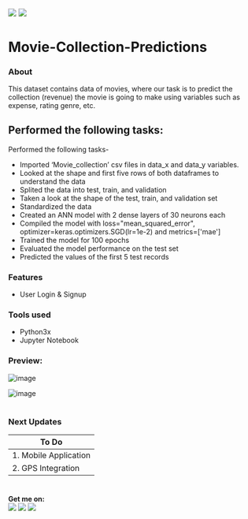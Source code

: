 ![](https://img.shields.io/badge/python-3.x-blue?logo=python&logoColor=yellow&labelColor=black)
![](https://img.shields.io/badge/License-MIT-green?labelColor=black)
-----------------------------------------------------------------------------------------------------------------------
# Movie-Collection-Predictions

### About
This dataset contains data of movies, where our task is to predict the collection (revenue) the movie is going to make using variables such as expense, rating genre, etc.

## Performed the following tasks:

Performed the following tasks-


* Imported ‘Movie_collection’ csv files in data_x and data_y variables.
* Looked at the shape and first five rows of both dataframes to understand the data
* Splited the data into test, train, and validation
* Taken a look at the shape of the test, train, and validation set
* Standardized the data
* Created an ANN model with 2 dense layers of 30 neurons each
* Compiled the model with loss="mean_squared_error", optimizer=keras.optimizers.SGD(lr=1e-2) and metrics=['mae']
* Trained the model for 100 epochs
* Evaluated the model performance on the test set
* Predicted the values of the first 5 test records

### Features


- User Login & Signup
  

       
### Tools used
<ul>
  <li style=squre>Python3x</li>
  <li>Jupyter Notebook</li>
</ul>



### Preview:




![image](https://github.com/Pramod2021-24IT/MNIST_Digit_Classification/assets/95674009/33b82919-1651-4e38-904d-00f919be2f16)

![image](https://github.com/Pramod2021-24IT/MNIST_Digit_Classification/assets/95674009/52b351db-1b29-48d5-b02a-b2b190490442)



#

### Next Updates 

| To Do                     |
|---------------------------|
| 1. Mobile Application     |
| 2. GPS Integration        |

#

**Get me on:** <br>
[![](https://img.shields.io/badge/LinkedIn-pramodmaurya9621-blue?logo=Linkedin&logoColor=blue&labelColor=black)](https://www.linkedin.com/in/pramodmaurya9621/)
[![](https://img.shields.io/badge/Gmail-pramod.maurya12321%40gmail.com-red?logo=Gmail&logoColor=Red&labelColor=black)](mailto:pramod.maurya12321@gmail.com)
[![](https://img.shields.io/badge/Telegram-PramodMaurya9621-blue?logo=Telegram&labelColor=black)](https://t.me/PramodMaurya9621) <br>

